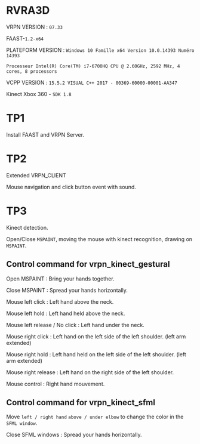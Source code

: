 # RVRA3D
VRPN VERSION : `07.33`

FAAST-`1.2-x64`

PLATEFORM VERSION : `Windows 10 Famille x64 Version	10.0.14393 Numéro 14393`

`Processeur	Intel(R) Core(TM) i7-6700HQ CPU @ 2.60GHz, 2592 MHz, 4 cores, 8 processors`

VCPP VERSION : `15.5.2 VISUAL C++ 2017 - 00369-60000-00001-AA347`

Kinect Xbox 360 - `SDK 1.8`

# TP1
Install FAAST and VRPN Server.

# TP2
Extended VRPN_CLIENT

Mouse navigation and click button event with sound.

# TP3
Kinect detection.

Open/Close `MSPAINT`, moving the mouse with kinect recognition, drawing on `MSPAINT`.

## Control command for vrpn_kinect_gestural

Open MSPAINT : Bring your hands together.

Close MSPAINT : Spread your hands horizontally.

Mouse left click : Left hand above the neck.

Mouse left hold : Left hand held above the neck.

Mouse left release / No click : Left hand under the neck.

Mouse right click : Left hand on the left side of the left shoulder. (left arm extended)

Mouse right hold : Left hand held on the left side of the left shoulder. (left arm extended)

Mouse right release : Left hand on the right side of the left shoulder.

Mouse control : Right hand mouvement.

## Control command for vrpn_kinect_sfml

Move `left / right hand` `above / under elbow` to change the color in the `SFML window`.

Close SFML windows : Spread your hands horizontally.
